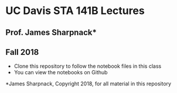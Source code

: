 # UC Davis STA 141B Lectures
## Prof. James Sharpnack*
## Fall 2018

- Clone this repository to follow the notebook files in this class
- You can view the notebooks on Github

*James Sharpnack, Copyright 2018, for all material in this repository
